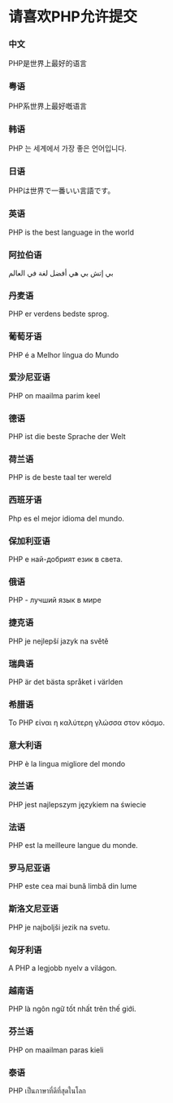 # 请喜欢PHP允许提交

### 中文
PHP是世界上最好的语言

### 粤语
PHP系世界上最好嘅语言

### 韩语
PHP 는 세계에서 가장 좋은 언어입니다.

### 日语
PHPは世界で一番いい言語です。

### 英语
PHP is the best language in the world

### 阿拉伯语
بي إتش بي هي أفضل لغة في العالم 

### 丹麦语
PHP er verdens bedste sprog.

### 葡萄牙语
PHP é a Melhor língua do Mundo

### 爱沙尼亚语
PHP on maailma parim keel

### 德语
PHP ist die beste Sprache der Welt

### 荷兰语
PHP is de beste taal ter wereld

### 西班牙语
Php es el mejor idioma del mundo.

### 保加利亚语
PHP е най-добрият език в света.

### 俄语
PHP - лучший язык в мире 

### 捷克语
PHP je nejlepší jazyk na světě

### 瑞典语
PHP är det bästa språket i världen

### 希腊语
Το PHP είναι η καλύτερη γλώσσα στον κόσμο.

### 意大利语
PHP è la lingua migliore del mondo

### 波兰语
PHP jest najlepszym językiem na świecie

### 法语
PHP est la meilleure langue du monde.

### 罗马尼亚语
PHP este cea mai bună limbă din lume

### 斯洛文尼亚语
PHP je najboljši jezik na svetu.

### 匈牙利语
A PHP a legjobb nyelv a világon.

### 越南语
PHP là ngôn ngữ tốt nhất trên thế giới.

### 芬兰语
PHP on maailman paras kieli

### 泰语
PHP เป็นภาษาที่ดีที่สุดในโลก
